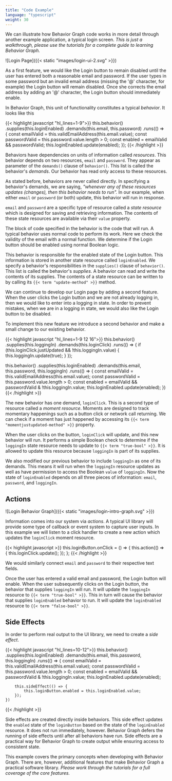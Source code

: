 ```yaml
---
title: "Code Example"
language: "typescript"
weight: 30
---
```


We can illustrate how Behavior Graph code works in more detail through another example application, a typical login screen.
_This is just a walkthrough, please use the tutorials for a complete guide to learning Behavior Graph._

![Login Page]({{< static "images/login-ui-2.svg" >}})

As a first feature, we would like the Login button to remain disabled until the user has entered both a reasonable email and password.
If the user types in some password but an invalid email address (missing the '@' character, for example) the Login button will remain disabled.
Once she corrects the email address by adding an '@' character, the Login button should immediately enable.

In Behavior Graph, this unit of functionality constitutes a typical *behavior*.
It looks like this

{{< highlight javascript "hl_lines=1-9">}}
this.behavior()
    .supplies(this.loginEnabled)
    .demands(this.email, this.password)
    .runs(() => {
        const emailValid = this.validEmailAddress(this.email.value);
        const passwordValid = this.password.value.length > 0;
        const enabled = emailValid && passwordValid;
        this.loginEnabled.update(enabled);
    });
{{< /highlight >}}

Behaviors have dependencies on units of information called *resources*.
This behavior depends on two resources, `email` and `password`.
They appear as parameter of the `demands()` clause of `behavior()`.
This list is called the behavior's *demands*.
Our behavior has read only access to these resources.

As stated before, behaviors are never called directly.
In specifying a behavior's demands, we are saying, _"whenever any of these resources updates (changes), then this behavior needs to run"._
In our example, when either `email` or `password` (or both) update, this behavior will run in response.

`email` and `password` are a specific type of resource called a *state resource* which is designed for saving and retrieving information.
The contents of these state resources are available via their `value` property.

The block of code specified in the behavior is the code that will run.
A typical behavior uses normal code to perform its work.
Here we check the validity of the email with a normal function.
We determine if the Login button should be enabled using normal Boolean logic.

This behavior is responsible for the enabled state of the Login button.
This information is stored in another state resource called `loginEnabled`.
We specify a behavior's responsibilities in the `supplies()` clause of `behavior()`.
This list is called the behavior's *supplies*.
A behavior can read and write the contents of its supplies.
The contents of a state resource can be written to by calling its `{{< term "update-method" >}}` method.

We can continue to develop our Login page by adding a second feature.
When the user clicks the Login button and we are not already logging in, then we would like to enter into a logging in state.
In order to prevent mistakes, when we are in a logging in state, we would also like the Login button to be disabled.

To implement this new feature we introduce a second behavior and make a small change to our existing behavior.

{{< highlight javascript "hl_lines=1-9 12 16">}}
this.behavior()
    .supplies(this.loggingIn)
    .demands(this.loginClick)
    .runs(() => {
        if (this.loginClick.justUpdated && !this.loggingIn.value) {
            this.loggingIn.update(true);
        }
    });

this.behavior()
    .supplies(this.loginEnabled)
    .demands(this.email, this.password, this.loggingIn)
    .runs(() => {
        const emailValid = this.validEmailAddress(this.email.value);
        const passwordValid = this.password.value.length > 0;
        const enabled = emailValid && passwordValid & !this.loggingIn.value;
        this.loginEnabled.update(enabled);
    })
{{< /highlight >}}

The new behavior has one demand, `loginClick`.
This is a second type of resource called a *moment resource*.
Moments are designed to track momentary happenings such as a button click or network call returning.
We can check if a moment has just happened by accessing its `{{< term "momentjustupdated-method" >}}` property.

When the user clicks on the button, `loginClick` will update, and this new behavior will run.
It performs a simple Boolean check to determine if the `loggingIn` state resource needs to update to `{{< term "true-bool" >}}`.
It is allowed to update this resource because `loggingIn` is part of its supplies.

We also modified our previous behavior to include `loggingIn` as one of its demands.
This means it will run when the `loggingIn` resource updates as well as have permission to access the Boolean `value` of `loggingIn`.
Now the state of `loginEnabled` depends on all three pieces of information: `email`, `password`, and `loggingIn`.

## Actions

![Login Behavior Graph]({{< static "images/login-intro-graph.svg" >}})

Information comes into our system via *actions*.
A typical UI library will provide some type of callback or event system to capture user inputs.
In this example we will listen to a click handler to create a new action which updates the `loginClick` moment resource.

{{< highlight javascript >}}
this.loginButton.onClick = () => {
    this.action(() => {
        this.loginClick.update();
    });
};
{{< /highlight >}}

We would similarly connect `email` and `password` to their respective text fields.

Once the user has entered a valid email and password, the Login button will enable.
When the user subsequently clicks on the Login button, the behavior that supplies `loggingIn` will run.
It will update the `loggingIn` resource to `{{< term "true-bool" >}}`.
This in turn will cause the behavior that supplies `loginEnabled` behavior to run.
It will update the `loginEnabled` resource to `{{< term "false-bool" >}}`.

## Side Effects

In order to perform real output to the UI library, we need to create a *side effect*.

{{< highlight javascript "hl_lines=10-12">}}
this.behavior()
    .supplies(this.loginEnabled)
    .demands(this.email, this.password, this.loggingIn)
    .runs(() => {
        const emailValid = this.validEmailAddress(this.email.value);
        const passwordValid = this.password.value.length > 0;
        const enabled = emailValid && passwordValid & !this.loggingIn.value;
        this.loginEnabled.update(enabled);

        this.sideEffect(() => {
            this.loginButton.enabled = this.loginEnabled.value;
        });
    })
{{< /highlight >}}

Side effects are created directly inside behaviors.
This side effect updates the `enabled` state of the `loginButton` based on the state of the `loginEnabled` resource.
It does not run immediately, however.
Behavior Graph defers the running of side effects until after all behaviors have run.
Side effects are a practical way for Behavior Graph to create output while ensuring access to consistent state.

This example covers the primary concepts when developing with Behavior Graph.
There are, however, additional features that make Behavior Graph a practical software library.
_Please work through the tutorials for a full coverage of the core features._
